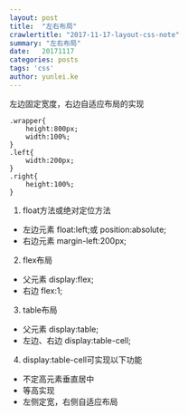 ```yaml
---
layout: post
title:  "左右布局"
crawlertitle: "2017-11-17-layout-css-note"
summary: "左右布局"
date:   20171117
categories: posts
tags: 'css'
author: yunlei.ke
---
```

左边固定宽度，右边自适应布局的实现 

```
.wrapper{
    height:800px;
    width:100%;
}
.left{
    width:200px;
}
.right{
    height:100%;
}
```
1. float方法或绝对定位方法
- 左边元素 float:left;或 position:absolute;
- 右边元素 margin-left:200px;  
2. flex布局  
- 父元素 display:flex;
- 右边 flex:1;  
3. table布局  
- 父元素 display:table;
- 左边、右边 display:table-cell;  

4. display:table-cell可实现以下功能  
- 不定高元素垂直居中
- 等高实现
- 左侧定宽，右侧自适应布局